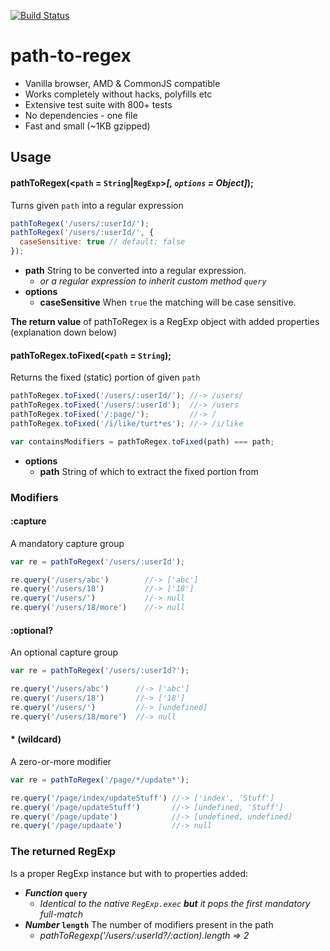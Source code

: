 [![Build Status](https://travis-ci.org/unkelpehr/path-to-regex.svg?branch=master)](https://travis-ci.org/unkelpehr/path-to-regex)

# path-to-regex

  - Vanilla browser, AMD & CommonJS compatible
  - Works completely without hacks, polyfills etc
  - Extensive test suite with 800+ tests
  - No dependencies - one file
  - Fast and small (~1KB gzipped)

## Usage

#### pathToRegex(<`path` = `String`|`RegExp`>*[, `options` = Object]*);
Turns given `path` into a regular expression
```javascript
pathToRegex('/users/:userId/');
pathToRegex('/users/:userId/', {
  caseSensitive: true // default: false
});
```

- **path** String to be converted into a regular expression.
    - *or a regular expression to inherit  custom method `query`*
- **options**
  - **caseSensitive** When `true` the matching will be case sensitive.

**The return value** of pathToRegex is a RegExp object with added properties (explanation down below) 

#### pathToRegex.toFixed(<`path` = `String`);
Returns the fixed (static) portion of given `path`
```javascript
pathToRegex.toFixed('/users/:userId/'); //-> /users/
pathToRegex.toFixed('/users/:userId');  //-> /users
pathToRegex.toFixed('/:page/');         //-> /
pathToRegex.toFixed('/i/like/turt*es'); //-> /i/like

var containsModifiers = pathToRegex.toFixed(path) === path;
```
- **options**
  - **path** String of which to extract the fixed portion from


### Modifiers
#### :capture
A mandatory capture group
```javascript
var re = pathToRegex('/users/:userId');

re.query('/users/abc')        //-> ['abc']
re.query('/users/18')         //-> ['18']
re.query('/users/')           //-> null
re.query('/users/18/more')    //-> null
```

#### :optional?
An optional capture group
```javascript
var re = pathToRegex('/users/:userId?');

re.query('/users/abc')      //-> ['abc']
re.query('/users/18')       //-> ['18']
re.query('/users/')         //-> [undefined]
re.query('/users/18/more')  //-> null
```

#### * (wildcard)
A zero-or-more modifier
```javascript
var re = pathToRegex('/page/*/update*');

re.query('/page/index/updateStuff') //-> ['index', 'Stuff']
re.query('/page/updateStuff')       //-> [undefined, 'Stuff']
re.query('/page/update')            //-> [undefined, undefined]
re.query('/page/updaate')           //-> null
```

### The returned RegExp
Is a proper RegExp instance but with to properties added:
- ***Function* `query`**
  - *Identical to the native `RegExp.exec`* ***but*** *it pops the first mandatory full-match*
- ***Number* `length`** The number of modifiers present in the path
  - *pathToRegexp('/users/:userId?/:action).length => 2*
